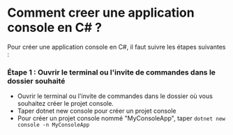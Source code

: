 # Comment creer une application console en C# ?

Pour créer une application console en C#, il faut suivre les étapes suivantes : <br>

### Étape 1 : Ouvrir le terminal ou l'invite de commandes dans le dossier souhaité

- Ouvrir le terminal ou l'invite de commandes dans le dossier où vous souhaitez créer le projet console.
- Taper dotnet new console pour créer un projet console
- Pour créer un projet console nommé "MyConsoleApp", taper `dotnet new console -n MyConsoleApp`
